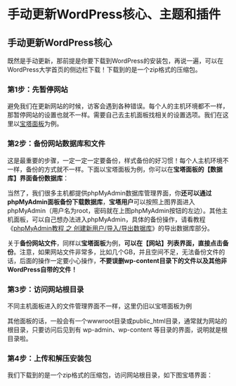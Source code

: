 # 手动更新WordPress核心、主题和插件

## 手动更新WordPress核心

既然是手动更新，那前提是你要下载到WordPress的安装包，再说一遍，可以在WordPress大学首页的侧边栏下载！下载到的是一个zip格式的压缩包。

### 第1步：先暂停网站

避免我们在更新网站的时候，访客会遇到各种错误。每个人的主机环境都不一样，那暂停网站的设置也就不一样。需要自己去主机面板找相关的设置选项。我们在这里以[宝塔面板](https://www.wpdaxue.com/shop/35636.html)为例。

### 第2步：备份网站数据库和文件

这是最重要的步骤，一定一定一定要备份，样式备份的好习惯！每个人主机环境不一样，备份的方式就不一样。下面以宝塔面板为例，你可以在**宝塔面板的【数据库】界面备份数据库**：



当然了，我们很多主机都提供phpMyAdmin数据库管理界面，你**还可以通过phpMyAdmin面板备份下载数据库**，**宝塔用户**可以按照上图界面进入phpMyAdmin（用户名为root，密码就在上图phpMyAdmin按钮的左边）。其他主机面板，可以自己想办法进入phpMyAdmin，具体的备份操作，请看教程《[phpMyAdmin教程 之 创建新用户/导入/导出数据库](https://www.wpdaxue.com/phpmyadmin-import-export-database.html)》的导出数据库部分。

关于**备份网站文件**，同样以**宝塔面板**为例，**可以在【网站】列表界面，直接点击备份**。注意，如果网站文件非常多，比如几个GB，并且空间不足，无法备份文件的话，后面的操作一定要小心操作，**不要误删wp-content目录下的文件以及其他非WordPress自带的文件！**



### 第3步：访问网站根目录

不同主机面板进入的文件管理界面不一样，这里仍旧以宝塔面板为例



其他面板的话，一般会有一个wwwroot目录或public_html目录，通常就为网站的根目录，只要访问后见到有 wp-admin、wp-content 等目录的界面，说明就是根目录啦。

### 第4步：上传和解压安装包

我们下载到的是一个zip格式的压缩包，访问网站根目录，如下图宝塔界面：